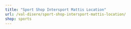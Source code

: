 ```yaml
---
title: "Sport Shop Intersport Mattis Location"
url: /val-disere/sport-shop-intersport-mattis-location/
shop: sports
---
```

